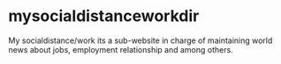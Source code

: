 # mysocialdistanceworkdir
My socialdistance/work its a sub-website in charge of maintaining world news about jobs, employment relationship and among others.
